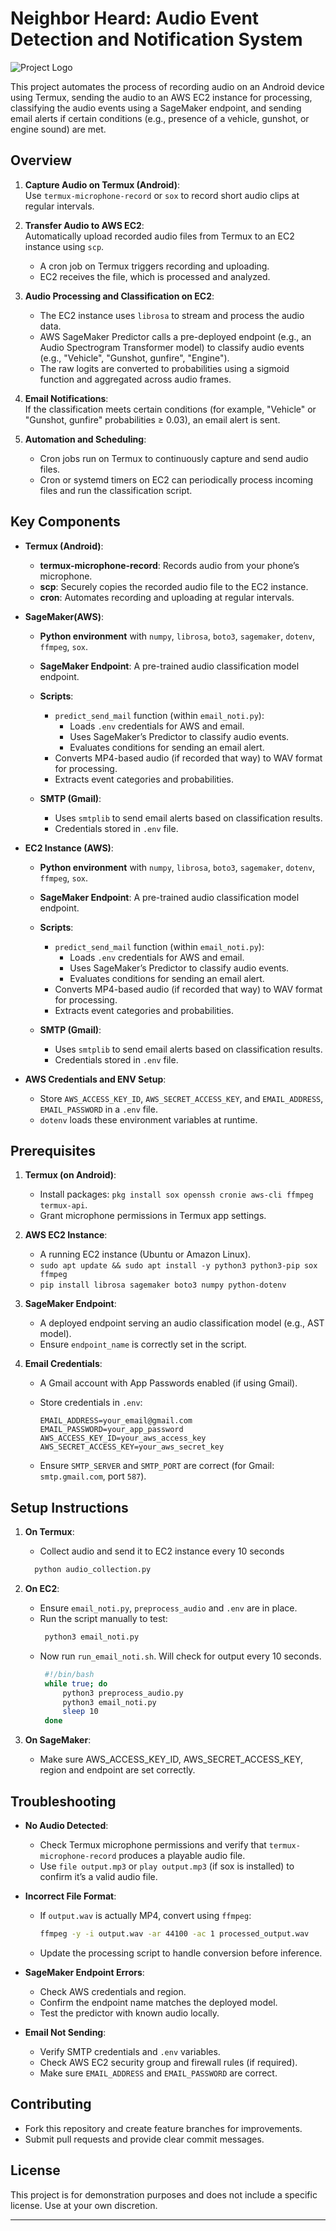 # Neighbor Heard: Audio Event Detection and Notification System

![Project Logo](logo.jpeg)

This project automates the process of recording audio on an Android device using Termux, sending the audio to an AWS EC2 instance for processing, classifying the audio events using a SageMaker endpoint, and sending email alerts if certain conditions (e.g., presence of a vehicle, gunshot, or engine sound) are met.

## Overview

1. **Capture Audio on Termux (Android)**:  
   Use `termux-microphone-record` or `sox` to record short audio clips at regular intervals.

2. **Transfer Audio to AWS EC2**:  
   Automatically upload recorded audio files from Termux to an EC2 instance using `scp`.  
   - A cron job on Termux triggers recording and uploading.
   - EC2 receives the file, which is processed and analyzed.

3. **Audio Processing and Classification on EC2**:  
   - The EC2 instance uses `librosa` to stream and process the audio data.
   - AWS SageMaker Predictor calls a pre-deployed endpoint (e.g., an Audio Spectrogram Transformer model) to classify audio events (e.g., "Vehicle", "Gunshot, gunfire", "Engine").
   - The raw logits are converted to probabilities using a sigmoid function and aggregated across audio frames.

4. **Email Notifications**:  
   If the classification meets certain conditions (for example, "Vehicle" or "Gunshot, gunfire" probabilities ≥ 0.03), an email alert is sent.

5. **Automation and Scheduling**:  
   - Cron jobs run on Termux to continuously capture and send audio files.
   - Cron or systemd timers on EC2 can periodically process incoming files and run the classification script.

## Key Components

- **Termux (Android)**:
  - **termux-microphone-record**: Records audio from your phone’s microphone.
  - **scp**: Securely copies the recorded audio file to the EC2 instance.
  - **cron**: Automates recording and uploading at regular intervals.

- **SageMaker(AWS)**:
  - **Python environment** with `numpy`, `librosa`, `boto3`, `sagemaker`, `dotenv`, `ffmpeg`, `sox`.
  - **SageMaker Endpoint**: A pre-trained audio classification model endpoint.
  - **Scripts**:
    - `predict_send_mail` function (within `email_noti.py`):  
      - Loads `.env` credentials for AWS and email.
      - Uses SageMaker’s Predictor to classify audio events.
      - Evaluates conditions for sending an email alert.
    - Converts MP4-based audio (if recorded that way) to WAV format for processing.
    - Extracts event categories and probabilities.
  
  - **SMTP (Gmail)**:
    - Uses `smtplib` to send email alerts based on classification results.
    - Credentials stored in `.env` file.

- **EC2 Instance (AWS)**:
  - **Python environment** with `numpy`, `librosa`, `boto3`, `sagemaker`, `dotenv`, `ffmpeg`, `sox`.
  - **SageMaker Endpoint**: A pre-trained audio classification model endpoint.
  - **Scripts**:
    - `predict_send_mail` function (within `email_noti.py`):  
      - Loads `.env` credentials for AWS and email.
      - Uses SageMaker’s Predictor to classify audio events.
      - Evaluates conditions for sending an email alert.
    - Converts MP4-based audio (if recorded that way) to WAV format for processing.
    - Extracts event categories and probabilities.
  
  - **SMTP (Gmail)**:
    - Uses `smtplib` to send email alerts based on classification results.
    - Credentials stored in `.env` file.

- **AWS Credentials and ENV Setup**:
  - Store `AWS_ACCESS_KEY_ID`, `AWS_SECRET_ACCESS_KEY`, and `EMAIL_ADDRESS`, `EMAIL_PASSWORD` in a `.env` file.
  - `dotenv` loads these environment variables at runtime.

## Prerequisites

1. **Termux (on Android)**:
   - Install packages: `pkg install sox openssh cronie aws-cli ffmpeg termux-api`.
   - Grant microphone permissions in Termux app settings.
   
2. **AWS EC2 Instance**:
   - A running EC2 instance (Ubuntu or Amazon Linux).
   - `sudo apt update && sudo apt install -y python3 python3-pip sox ffmpeg`
   - `pip install librosa sagemaker boto3 numpy python-dotenv`

3. **SageMaker Endpoint**:
   - A deployed endpoint serving an audio classification model (e.g., AST model).
   - Ensure `endpoint_name` is correctly set in the script.

4. **Email Credentials**:
   - A Gmail account with App Passwords enabled (if using Gmail).
   - Store credentials in `.env`:
     ```
     EMAIL_ADDRESS=your_email@gmail.com
     EMAIL_PASSWORD=your_app_password
     AWS_ACCESS_KEY_ID=your_aws_access_key
     AWS_SECRET_ACCESS_KEY=your_aws_secret_key
     ```
   
   - Ensure `SMTP_SERVER` and `SMTP_PORT` are correct (for Gmail: `smtp.gmail.com`, port `587`).

## Setup Instructions

1. **On Termux**:
   - Collect audio and send it to EC2 instance every 10 seconds
    ```bash
      python audio_collection.py
    ```

2. **On EC2**:
   - Ensure `email_noti.py`, `preprocess_audio` and `.env` are in place.
   - Run the script manually to test:
     ```bash
      python3 email_noti.py
     ```
   - Now run `run_email_noti.sh`. Will check for output every 10 seconds.
     ```bash
      #!/bin/bash
      while true; do
          python3 preprocess_audio.py
          python3 email_noti.py
          sleep 10
      done
     ```

3. **On SageMaker**:
    - Make sure AWS_ACCESS_KEY_ID, AWS_SECRET_ACCESS_KEY, region and endpoint are set correctly.

## Troubleshooting

- **No Audio Detected**:
  - Check Termux microphone permissions and verify that `termux-microphone-record` produces a playable audio file.
  - Use `file output.mp3` or `play output.mp3` (if sox is installed) to confirm it’s a valid audio file.

- **Incorrect File Format**:
  - If `output.wav` is actually MP4, convert using `ffmpeg`:
    ```bash
    ffmpeg -y -i output.wav -ar 44100 -ac 1 processed_output.wav
    ```
  - Update the processing script to handle conversion before inference.

- **SageMaker Endpoint Errors**:
  - Check AWS credentials and region.
  - Confirm the endpoint name matches the deployed model.
  - Test the predictor with known audio locally.

- **Email Not Sending**:
  - Verify SMTP credentials and `.env` variables.
  - Check AWS EC2 security group and firewall rules (if required).
  - Make sure `EMAIL_ADDRESS` and `EMAIL_PASSWORD` are correct.

## Contributing

- Fork this repository and create feature branches for improvements.
- Submit pull requests and provide clear commit messages.

## License

This project is for demonstration purposes and does not include a specific license. Use at your own discretion.

---